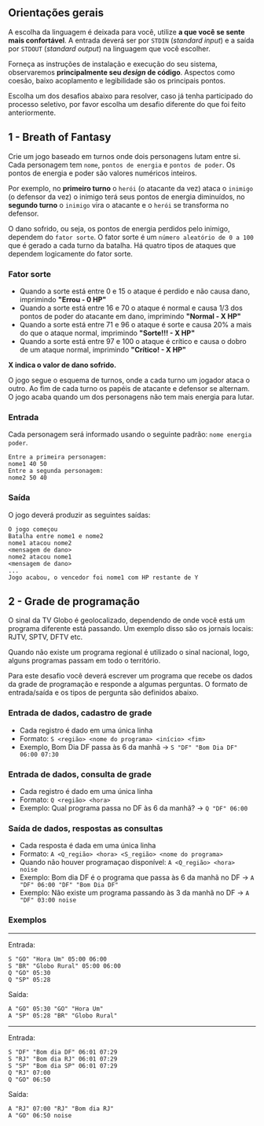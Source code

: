 ## Orientações gerais

A escolha da linguagem é deixada para você, utilize **a que você se sente mais confortável**. A entrada deverá ser por `STDIN` (*standard input*) e a saída por `STDOUT` (*standard output*) na linguagem que você escolher. 

Forneça as instruções de instalação e execução do seu sistema, observaremos **principalmente seu *design* de código**. Aspectos como coesão, baixo acoplamento e legibilidade são os principais pontos.

Escolha um dos desafios abaixo para resolver, caso já tenha participado do processo seletivo, por favor escolha um desafio diferente do que foi feito anteriormente.

## 1 - Breath of Fantasy

Crie um jogo baseado em turnos onde dois personagens lutam entre si. Cada personagem tem `nome`, `pontos de energia` e `pontos de poder`.
Os pontos de energia e poder são valores numéricos inteiros. 

Por exemplo, no **primeiro turno** o `herói` (o atacante da vez) ataca
o `inimigo` (o defensor da vez) o inimigo terá seus pontos de energia diminuídos, no **segundo turno** o `inimigo` vira o atacante e o `herói` se transforma no defensor.

O dano sofrido, ou seja, os pontos de energia perdidos pelo inimigo, dependem do `fator sorte`. O fator sorte é um `número aleatório de 0 a 100` que é gerado a cada turno da batalha.
Há quatro tipos de ataques que dependem logicamente do fator sorte.

### Fator sorte

* Quando a sorte está entre 0 e 15 o ataque é perdido e não causa dano, imprimindo **"Errou - 0 HP"**
* Quando a sorte está entre 16 e 70 o ataque é normal e causa 1/3 dos pontos de poder do atacante em dano, imprimindo **"Normal - X HP"**
* Quando a sorte está entre 71 e 96 o ataque é sorte e causa 20% a mais do que o ataque normal, imprimindo **"Sorte!!! - X HP"**
* Quando a sorte está entre 97 e 100 o ataque é crítico e causa o dobro de um ataque normal, imprimindo **"Crítico! - X HP"**

**X indica o valor de dano sofrido.**

O jogo segue o esquema de turnos, onde a cada turno um jogador ataca o outro. Ao fim de cada turno os papéis de atacante e defensor se alternam. O jogo acaba quando um dos personagens não tem mais energia para lutar.

### Entrada

Cada personagem será informado usando o seguinte padrão:  `nome energia poder`.

```
Entre a primeira personagem:
nome1 40 50
Entre a segunda personagem:
nome2 50 40
```

### Saída

O jogo deverá produzir as seguintes saídas:

```
O jogo começou
Batalha entre nome1 e nome2
nome1 atacou nome2
<mensagem de dano>
nome2 atacou nome1
<mensagem de dano>
...
Jogo acabou, o vencedor foi nome1 com HP restante de Y
```

## 2 - Grade de programação

O sinal da TV Globo é geolocalizado, dependendo de onde você está um programa
diferente está passando. Um exemplo disso são os jornais locais: RJTV, SPTV,
DFTV etc.

Quando não existe um programa regional é utilizado o sinal nacional, logo,
alguns programas passam em todo o território.

Para este desafio você deverá escrever um programa que recebe os dados da grade
de programação e responde a algumas perguntas. O formato de entrada/saída e os
tipos de pergunta são definidos abaixo.

### Entrada de dados, cadastro de grade

- Cada registro é dado em uma única linha
- Formato: `S <região> <nome do programa> <início> <fim>`
- Exemplo, Bom Dia DF passa às 6 da manhã -> `S "DF" "Bom Dia DF" 06:00 07:30`

### Entrada de dados, consulta de grade

- Cada registro é dado em uma única linha
- Formato: `Q <região> <hora>`
- Exemplo: Qual programa passa no DF às 6 da manhã? -> `Q "DF" 06:00`

### Saída de dados, respostas as consultas

- Cada resposta é dada em uma única linha
- Formato: `A <Q_região> <hora> <S_região> <nome do programa>`
- Quando não houver programaçao disponível: `A <Q_região> <hora> noise`
- Exemplo: Bom dia DF é o programa que passa às 6 da manhã no DF -> `A "DF" 06:00 "DF" "Bom Dia DF"`
- Exemplo: Não existe um programa passando às 3 da manhã no DF -> `A "DF" 03:00 noise`

### Exemplos

----
Entrada:
```
S "GO" "Hora Um" 05:00 06:00
S "BR" "Globo Rural" 05:00 06:00
Q "GO" 05:30
Q "SP" 05:28
```
Saída:
```
A "GO" 05:30 "GO" "Hora Um"
A "SP" 05:28 "BR" "Globo Rural"
```
----
Entrada:
```
S "DF" "Bom dia DF" 06:01 07:29
S "RJ" "Bom dia RJ" 06:01 07:29
S "SP" "Bom dia SP" 06:01 07:29
Q "RJ" 07:00
Q "GO" 06:50
```
Saída:
```
A "RJ" 07:00 "RJ" "Bom dia RJ"
A "GO" 06:50 noise
```

